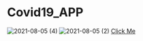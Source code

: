 # Covid19_APP
![2021-08-05 (4)](https://user-images.githubusercontent.com/61928905/128350105-85d25582-ebfe-45ef-9ad6-9db32a40874e.png)
![2021-08-05 (2)](https://user-images.githubusercontent.com/61928905/128350125-a9bcd9a5-a25c-4758-b265-66b5566bda52.png)
<a href="http://corona-cases-update.herokuapp.com/">Click Me</a>
